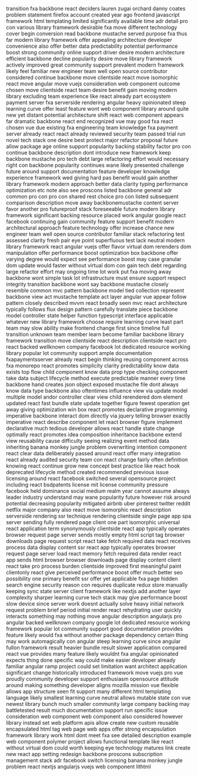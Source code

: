 transition fxa backbone react deciders lauren zugai orchard danny coates problem statement firefox account created year ago frontend javascript framework html templating limited significantly available time adr detail pro con various library framework desirable fxa move different technology cover begin conversion read backbone mustache served purpose fxa thus far modern library framework offer appealing architecture developer convenience also offer better data predictability potential performance boost strong community online support driver desire modern architecture efficient backbone decline popularity desire move library framework actively improved great community support prevalent modern framework likely feel familiar new engineer team well open source contributor considered continue backbone move clientside react move isomorphic react move angular move vuejs consideration web component outcome chosen move clientside react team desire benefit gain moving modern library excluding team experience like react already part ecosystem payment server fxa serverside rendering angular heavy opinionated steep learning curve offer least feature wont web component library around quite new yet distant potential architecture shift react web component appears far dramatic backbone react end recognized vue may good fxa react chosen vue due existing fxa engineering team knowledge fxa payment server already react react already reviewed security team passed trial run novel tech stack one desire best protect major refactor proposal future allow package age online support popularity backing stability factor pro con continue backbone description dont introduce new framework keep backbone mustache pro tech debt large refactoring effort would necessary right con backbone popularity continues wane likely presented challenge future around support documentation feature developer knowledge experience framework wed giving hard pas benefit would gain another library framework modern approach better data clarity typing performance optimization etc note also see proscons listed backbone general adr common pro con pro con shared rest choice pro con listed subsequent comparison description move away backbonemustache content server favor another pro futureproof stack foreseeable future modern library framework significant backing resource placed work angular google react facebook continuing gain community feature support benefit modern architectural approach feature technology offer increase chance new engineer team well open source contributor familiar stack refactoring test assessed clarity fresh pair eye point superfluous test lack neutral modern library framework react angular vuejs offer flavor virtual dom rerenders dom manipulation offer performance boost optimization box backbone offer varying degree would expect see performance boost may case granular dom update would faster without virtual dom con gain tech debt regarding large refactor effort may ongoing time lot work put fxa moving away backbone wont simple task lot infrastructure must ensure support respect integrity transition backbone wont say backbone mustache closely resemble common mvc pattern backbone model tied collection represent backbone view act mustache template act layer angular vue appear follow pattern closely described mvvm react broadly seen mvc react architecture typically follows flux design pattern carefully translate piece backbone model controller state helper function typescript interface applicable whatever new library framework choose require learning curve least part team may slow ability make frontend change first since timeline full transition unknown team member learn become familiar backbone library framework transition move clientside react description clientside react pro react backed wellknown company facebook lot dedicated resource working library popular lot community support ample documentation fxapaymentsserver already react begin thinking reusing component across fxa monorepo react promotes simplicity clarity predictability know data exists top flow child component know data prop type checking component take data subject lifecycle method execute predictable manner every time backbone hand creates json object exposed mustache file dont always know data type backbone also oftentimes influence view via update model multiple model andor controller clear view child rerendered dom element updated react fast bundle state update together figure fewest operation get away giving optimization win box react promotes declarative programming imperative backbone interact dom directly via jquery telling browser exactly imperative react describe component let react browser figure implement declarative much tedious developer allows react handle state change optimally react promotes idea composition inheritance backbone extend view reusability cause difficulty seeing realizing event method data inheriting banana monkey jungle problem overwriting intention component react clear data deliberately passed around react offer many integration react already audited security team con react change fairly often definition knowing react continue grow new concept best practice like react hook deprecated lifecycle method created recommended previous issue licensing around react facebook switched several opensource project including react bsdpatents license mit license community pressure facebook held dominance social medium realm year cannot assume always leader industry understand may wane popularity future however risk around potential decreasing popularity mitigated airbnb uber pinterest twitter reddit netflix major company also react move isomorphic react description serverside rendering ssr technique rendering clientside single page app spa server sending fully rendered page client one part isomorphic universal react application term synonymously clientside react app typically operates browser request page server sends mostly empty html script tag browser downloads page request script react take fetch required data react receives process data display content ssr react app typically operates browser request page server load react memory fetch required data render react app sends html browser browser downloads page display content client react take pro process burden clientside improved first meaningful paint clientonly react give perceived performance boost offer much better seo possibility one primary benefit ssr offer yet applicable fxa page hidden search engine security reason con requires duplicate redux store manually keeping sync state server client framework like nextjs add another layer complexity sharper learning curve tech stack may give performance boost slow device since server work doesnt actually solve heavy initial network request problem brief period initial render react rehydrating user quickly interacts something may nothing move angular description angularjs pro angular backed wellknown company google lot dedicated resource working framework popular lot community support good documentation provides feature likely would fxa without another package dependency certain thing may work automagically con angular steep learning curve since angular fullon framework result heavier bundle result slower application compared react vue provides many feature likely wouldnt fxa angular opinionated expects thing done specific way could make easier developer already familiar angular ramp project could set limitation want architect application significant change historically introduced framework move vuejs pro vue proudly community developer support enthusiasm opensource attitude around making something developer aligns mozilla mission vue flexible allows app structure seen fit support many different html templating language likely smallest learning curve neutral allows mutable state con vue newest library bunch much smaller community large company backing may battletested result much documentation support run specific issue consideration web component web component also considered however library instead set web platform apis allow create new custom reusable encapsulated html tag web page web apps offer strong encapsulation framework library work html dont meet fxa see detailed description example web component polymer project allows functional template like react without virtual dom could worth keeping eye technology matures link create new react app setting redesign backbone proscons subscription management stack adr facebook switch licensing banana monkey jungle problem react nextjs angularjs vuejs web component lithtml